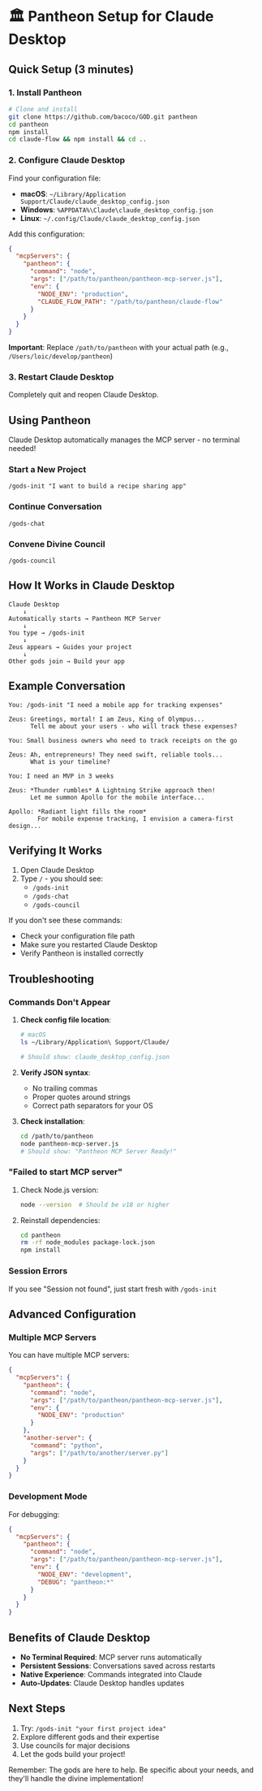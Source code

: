 # 🏛️ Pantheon Setup for Claude Desktop

## Quick Setup (3 minutes)

### 1. Install Pantheon

```bash
# Clone and install
git clone https://github.com/bacoco/GOD.git pantheon
cd pantheon
npm install
cd claude-flow && npm install && cd ..
```

### 2. Configure Claude Desktop

Find your configuration file:
- **macOS**: `~/Library/Application Support/Claude/claude_desktop_config.json`
- **Windows**: `%APPDATA%\Claude\claude_desktop_config.json`
- **Linux**: `~/.config/Claude/claude_desktop_config.json`

Add this configuration:
```json
{
  "mcpServers": {
    "pantheon": {
      "command": "node",
      "args": ["/path/to/pantheon/pantheon-mcp-server.js"],
      "env": {
        "NODE_ENV": "production",
        "CLAUDE_FLOW_PATH": "/path/to/pantheon/claude-flow"
      }
    }
  }
}
```

**Important**: Replace `/path/to/pantheon` with your actual path (e.g., `/Users/loic/develop/pantheon`)

### 3. Restart Claude Desktop

Completely quit and reopen Claude Desktop.

## Using Pantheon

Claude Desktop automatically manages the MCP server - no terminal needed!

### Start a New Project
```
/gods-init "I want to build a recipe sharing app"
```

### Continue Conversation
```
/gods-chat
```

### Convene Divine Council
```
/gods-council
```

## How It Works in Claude Desktop

```
Claude Desktop
    ↓
Automatically starts → Pantheon MCP Server
    ↓
You type → /gods-init
    ↓
Zeus appears → Guides your project
    ↓
Other gods join → Build your app
```

## Example Conversation

```
You: /gods-init "I need a mobile app for tracking expenses"

Zeus: Greetings, mortal! I am Zeus, King of Olympus...
      Tell me about your users - who will track these expenses?

You: Small business owners who need to track receipts on the go

Zeus: Ah, entrepreneurs! They need swift, reliable tools...
      What is your timeline?

You: I need an MVP in 3 weeks

Zeus: *Thunder rumbles* A Lightning Strike approach then!
      Let me summon Apollo for the mobile interface...

Apollo: *Radiant light fills the room*
        For mobile expense tracking, I envision a camera-first design...
```

## Verifying It Works

1. Open Claude Desktop
2. Type `/` - you should see:
   - `/gods-init`
   - `/gods-chat`
   - `/gods-council`

If you don't see these commands:
- Check your configuration file path
- Make sure you restarted Claude Desktop
- Verify Pantheon is installed correctly

## Troubleshooting

### Commands Don't Appear

1. **Check config file location**:
   ```bash
   # macOS
   ls ~/Library/Application\ Support/Claude/
   
   # Should show: claude_desktop_config.json
   ```

2. **Verify JSON syntax**:
   - No trailing commas
   - Proper quotes around strings
   - Correct path separators for your OS

3. **Check installation**:
   ```bash
   cd /path/to/pantheon
   node pantheon-mcp-server.js
   # Should show: "Pantheon MCP Server Ready!"
   ```

### "Failed to start MCP server"

1. Check Node.js version:
   ```bash
   node --version  # Should be v18 or higher
   ```

2. Reinstall dependencies:
   ```bash
   cd pantheon
   rm -rf node_modules package-lock.json
   npm install
   ```

### Session Errors

If you see "Session not found", just start fresh with `/gods-init`

## Advanced Configuration

### Multiple MCP Servers

You can have multiple MCP servers:
```json
{
  "mcpServers": {
    "pantheon": {
      "command": "node",
      "args": ["/path/to/pantheon/pantheon-mcp-server.js"],
      "env": {
        "NODE_ENV": "production"
      }
    },
    "another-server": {
      "command": "python",
      "args": ["/path/to/another/server.py"]
    }
  }
}
```

### Development Mode

For debugging:
```json
{
  "mcpServers": {
    "pantheon": {
      "command": "node",
      "args": ["/path/to/pantheon/pantheon-mcp-server.js"],
      "env": {
        "NODE_ENV": "development",
        "DEBUG": "pantheon:*"
      }
    }
  }
}
```

## Benefits of Claude Desktop

- **No Terminal Required**: MCP server runs automatically
- **Persistent Sessions**: Conversations saved across restarts
- **Native Experience**: Commands integrated into Claude
- **Auto-Updates**: Claude Desktop handles updates

## Next Steps

1. Try: `/gods-init "your first project idea"`
2. Explore different gods and their expertise
3. Use councils for major decisions
4. Let the gods build your project!

Remember: The gods are here to help. Be specific about your needs, and they'll handle the divine implementation!